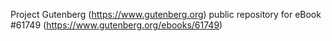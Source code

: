 Project Gutenberg (https://www.gutenberg.org) public repository for eBook #61749 (https://www.gutenberg.org/ebooks/61749)
